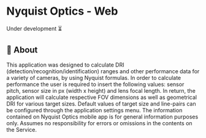 # Nyquist Optics - Web

Under development :hourglass_flowing_sand:

## :mag_right: About
This application was designed to calculate DRI (detection/recognition/identification) ranges and other performance data for a variety
of cameras, by using Nyquist formulas.
In order to calculate performance the user is required to insert the following values: sensor pitch, sensor size in px (width x height)
and lens focal length. In return, the application will calculate respective FOV dimensions as well as geometrical DRI for various target 
sizes.
Default values of target size and line-pairs can be configured through the application settings menu.
The information contained on Nyquist Optics mobile app is for general information purposes only. Assumes no responsibility for errors
or omissions in the contents on the Service.

